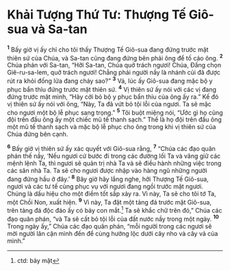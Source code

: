 # Khải Tượng Thứ Tư: Thượng Tế Giô-sua và Sa-tan
<sup><b>1</b></sup> Bấy giờ vị ấy chỉ cho tôi thấy Thượng Tế Giô-sua đang đứng trước mặt thiên sứ của Chúa, và Sa-tan cũng đang đứng bên phải ông để tố cáo ông. <sup><b>2</b></sup> Chúa phán với Sa-tan, “Hỡi Sa-tan, Chúa quở trách ngươi! Chúa, Ðấng chọn Giê-ru-sa-lem, quở trách ngươi! Chẳng phải người nầy là nhánh củi đã được rút ra khỏi đống lửa đang cháy sao?” <sup><b>3</b></sup> Vả, lúc ấy Giô-sua đang mặc bộ y phục bẩn thỉu đứng trước mặt thiên sứ. <sup><b>4</b></sup> Vị thiên sứ ấy nói với các vị đang đứng trước mặt mình, “Hãy cởi bỏ bộ y phục bẩn thỉu của ông ấy ra.” Kế đó vị thiên sứ ấy nói với ông, “Này, Ta đã vứt bỏ tội lỗi của ngươi. Ta sẽ mặc cho ngươi một bộ lễ phục sang trọng.” <sup><b>5</b></sup> Tôi buột miệng nói, “Ước gì họ cũng đội trên đầu ông ấy một chiếc mũ tế thanh sạch.” Thế là họ đội trên đầu ông một mũ tế thanh sạch và mặc bộ lễ phục cho ông trong khi vị thiên sứ của Chúa đứng bên cạnh.

<sup><b>6</b></sup> Bấy giờ vị thiên sứ ấy xác quyết với Giô-sua rằng, <sup><b>7</b></sup> “Chúa các đạo quân phán thế nầy, ‘Nếu ngươi cứ bước đi trong các đường lối Ta và vâng giữ các mệnh lệnh Ta, thì ngươi sẽ quản trị nhà Ta và sẽ điều hành những việc trong các sân nhà Ta. Ta sẽ cho ngươi được nhập vào hàng ngũ những người đang đứng hầu ở đây.’ <sup><b>8</b></sup> Bây giờ hãy lắng nghe, hỡi Thượng Tế Giô-sua, ngươi và các tư tế cùng phục vụ với ngươi đang ngồi trước mặt ngươi. Chúng là dấu hiệu cho một điềm tốt sắp xảy ra. Vì này, Ta sẽ cho tôi tớ Ta, một Chồi Non, xuất hiện. <sup><b>9</b></sup> Vì này, Ta đặt một tảng đá trước mặt Giô-sua, trên tảng đá độc đáo ấy có bảy con mắt.[^1-64825f72-6df9-4a21-8bc6-91a72e0044c9] Ta sẽ khắc chữ trên đó,” Chúa các đạo quân phán, “và Ta sẽ cất bỏ tội lỗi của đất nước nầy trong một ngày. <sup><b>10</b></sup> Trong ngày ấy,” Chúa các đạo quân phán, “mỗi người trong các ngươi sẽ mời người lân cận mình đến để cùng hưởng lộc dưới cây nho và cây vả của mình.”

[^1-64825f72-6df9-4a21-8bc6-91a72e0044c9]: ctd: bảy mặt